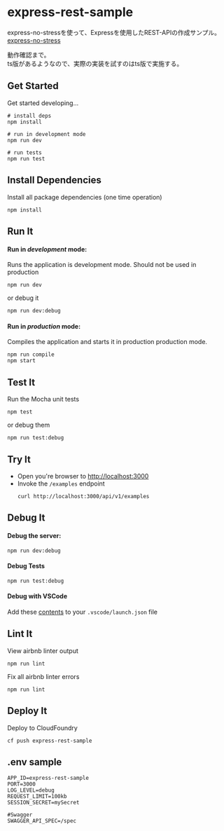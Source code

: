 # express-rest-sample

express-no-stressを使って、Expressを使用したREST-APIの作成サンプル。  
[express-no-stress](https://www.npmjs.com/package/generator-express-no-stress)  

動作確認まで。  
ts版があるようなので、実際の実装を試すのはts版で実施する。

## Get Started

Get started developing...

```shell
# install deps
npm install

# run in development mode
npm run dev

# run tests
npm run test
```

## Install Dependencies

Install all package dependencies (one time operation)

```shell
npm install
```

## Run It
#### Run in *development* mode:
Runs the application is development mode. Should not be used in production

```shell
npm run dev
```

or debug it

```shell
npm run dev:debug
```

#### Run in *production* mode:

Compiles the application and starts it in production production mode.

```shell
npm run compile
npm start
```

## Test It

Run the Mocha unit tests

```shell
npm test
```

or debug them

```shell
npm run test:debug
```

## Try It
* Open you're browser to [http://localhost:3000](http://localhost:3000)
* Invoke the `/examples` endpoint 
  ```shell
  curl http://localhost:3000/api/v1/examples
  ```


## Debug It

#### Debug the server:

```
npm run dev:debug
```

#### Debug Tests

```
npm run test:debug
```

#### Debug with VSCode

Add these [contents](https://github.com/cdimascio/generator-express-no-stress/blob/next/assets/.vscode/launch.json) to your `.vscode/launch.json` file
## Lint It

View airbnb linter output

```
npm run lint
```

Fix all airbnb linter errors

```
npm run lint
```

## Deploy It

Deploy to CloudFoundry

```shell
cf push express-rest-sample
```

## .env sample

```
APP_ID=express-rest-sample
PORT=3000
LOG_LEVEL=debug
REQUEST_LIMIT=100kb
SESSION_SECRET=mySecret

#Swagger
SWAGGER_API_SPEC=/spec
```

   

